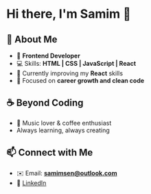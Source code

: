 # Hi there, I'm Samim 👋

## 🚀 About Me
- 🎨 **Frontend Developer**  
- 💻 Skills: **HTML | CSS | JavaScript | React**  
- 🌱 Currently improving my **React** skills  
- 🎯 Focused on **career growth and clean code**  

## ☕ Beyond Coding
- 🎵 Music lover & coffee enthusiast  
- Always learning, always creating  

## 📫 Connect with Me
- ✉️ Email: **samimsen@outlook.com**  
- 🔗 [LinkedIn](https://www.linkedin.com/in/samimsen/)  
